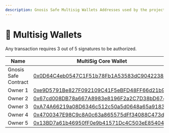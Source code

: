 ```yaml
---
description: Gnosis Safe Multisig Wallets Addresses used by the project
---
```


# 🔐 Multisig Wallets

Any transaction requires 3 out of 5 signatures to be authorized.

<table><thead><tr><th width="240">Name</th><th>MultiSig Core Wallet</th><th>MultiSig Funds Wallet</th></tr></thead><tbody><tr><td>Gnosis Safe Contract</td><td><a href="https://explorer.zksync.io/address/0x0D64C4eb0547C1F51b78Fb1A53583dC9042238C0#transactions">0x0D64C4eb0547C1F51b78Fb1A53583dC9042238C0</a></td><td><a href="https://explorer.zksync.io/address/0xF1802d9a70Bdc6F6EffD65d44b33226eE0E6A821#transactions">0xF1802d9a70Bdc6F6EffD65d44b33226eE0E6A821</a></td></tr><tr><td>Owner 1</td><td><a href="https://explorer.zksync.io/address/0xe9D5791Be827F092109C41F5eBFD48FF66d21b93">0xe9D5791Be827F092109C41F5eBFD48FF66d21b93</a></td><td><a href="https://explorer.zksync.io/address/0xe9D5791Be827F092109C41F5eBFD48FF66d21b93">0xe9D5791Be827F092109C41F5eBFD48FF66d21b93</a></td></tr><tr><td>Owner 2</td><td><a href="https://explorer.zksync.io/address/0x67cd008DB78a667A8983e8196F2a2C7D38bD6747">0x67cd008DB78a667A8983e8196F2a2C7D38bD6747</a></td><td><a href="https://explorer.zksync.io/address/0x67cd008DB78a667A8983e8196F2a2C7D38bD6747">0x67cd008DB78a667A8983e8196F2a2C7D38bD6747</a></td></tr><tr><td>Owner 3</td><td><a href="https://explorer.zksync.io/address/0xA74A66219a08D6346c512c50a5d0648a65a9183d">0xA74A66219a08D6346c512c50a5d0648a65a9183d</a></td><td><a href="https://explorer.zksync.io/address/0x4686B7551901977983bF39A64003B88194588123">0x4686B7551901977983bF39A64003B88194588123</a></td></tr><tr><td>Owner 4</td><td><a href="https://explorer.zksync.io/address/0x4700347E98C9c8A0c63a865575dFf34088C473d5">0x4700347E98C9c8A0c63a865575dFf34088C473d5</a></td><td><a href="https://explorer.zksync.io/address/0x4700347E98C9c8A0c63a865575dFf34088C473d5">0x4700347E98C9c8A0c63a865575dFf34088C473d5</a></td></tr><tr><td>Owner 5</td><td><a href="https://explorer.zksync.io/address/0x13BD7a61b46950fF0e9b41571Dc4C503eE854042">0x13BD7a61b46950fF0e9b41571Dc4C503eE854042</a></td><td><a href="https://explorer.zksync.io/address/0x13BD7a61b46950fF0e9b41571Dc4C503eE854042">0x13BD7a61b46950fF0e9b41571Dc4C503eE854042</a></td></tr></tbody></table>
